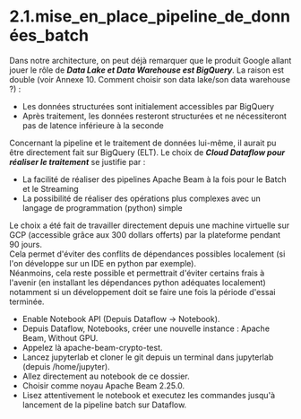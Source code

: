 # 2.1.mise_en_place_pipeline_de_données_batch

Dans notre architecture, on peut déjà remarquer que le produit Google allant jouer le rôle de ***Data Lake et Data Warehouse est BigQuery***. 
La raison est double (voir Annexe 10. Comment choisir son data lake/son data warehouse ?) : <br>
-	Les données structurées sont initialement accessibles par BigQuery <br>
-	Après traitement, les données resteront structurées et ne nécessiteront pas de latence inférieure à la seconde <br>


Concernant la pipeline et le traitement de données lui-même, il aurait pu être directement fait sur BigQuery (ELT). Le choix de ***Cloud Dataflow pour réaliser le traitement*** se justifie par : 
-	La facilité de réaliser des pipelines Apache Beam à la fois pour le Batch et le Streaming 
-	La possibilité de réaliser des opérations plus complexes avec un langage de programmation (python) simple <br>


Le choix a été fait de travailler directement depuis une machine virtuelle sur GCP (accessible grâce aux 300 dollars offerts) par la plateforme pendant 90 jours. <br>
Cela permet d'éviter des conflits de dépendances possibles localement (si l'on développe sur un IDE en python par exemple). <br>
Néanmoins, cela reste possible et permettrait d'éviter certains frais à l'avenir (en installant les dépendances python adéquates localement) notamment si un développement doit se faire une fois la période d'essai terminée. <br>

- Enable Notebook API (Depuis Dataflow -> Notebook). <br>
- Depuis Dataflow, Notebooks, créer une nouvelle instance : Apache Beam, Without GPU. <br>
- Appelez là apache-beam-crypto-test. <br>
- Lancez jupyterlab et cloner le git depuis un terminal dans jupyterlab (depuis /home/jupyter). <br>
- Allez directement au notebook de ce dossier. <br>
- Choisir comme noyau Apache Beam 2.25.0. <br>
- Lisez attentivement le notebook et executez les commandes jusqu'à lancement de la pipeline batch sur Dataflow. <br>
